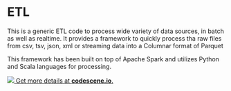 # ETL

This is a generic ETL code to process wide variety of data sources, in batch as well as realtime. It provides a framework to quickly process tha raw files from csv, tsv, json, xml or streaming data into a Columnar format of Parquet

This framework has been built on top of Apache Spark and utilizes Python and Scala languages for processing.




[![](https://codescene.io/projects/4379/status.svg) Get more details at **codescene.io**.](https://codescene.io/projects/4379/jobs/latest-successful/results)
